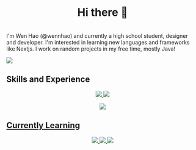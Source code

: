 <h1 align="center">
Hi there 👋
</h1>

<br />

<div align="left"> I'm Wen Hao (@wennhao) and currently a high school student, designer and developer.
I'm interested in learning new languages and frameworks like Nextjs.
I work on random projects in my free time, mostly Java!
</div>

[![](https://visitcount.itsvg.in/api?id=wennhao&icon=0&color=6)](https://visitcount.itsvg.in)

<h2> Skills and Experience </h2>
 <p align="center">
  <a href="https://github.com/tandpfun/skill-icons/blob/main/readme.md#icons-list">
    <img src="https://skillicons.dev/icons?i=js,java&theme=light" />
    <img src="https://skillicons.dev/icons?i=html,css,arduino,mysql&theme=dark" />
</p>
<p align="center">
    <img src="https://skillicons.dev/icons?i=vscode,idea,latex,ps,ai,xd" />
 </p>    

<h2> Currently Learning </h2>
<p align="center">
    <img src="https://skillicons.dev/icons?i=lua,python" />
    <img src="https://skillicons.dev/icons?i=linux,haskell,nextjs,cpp" />
    <img src="https://skillicons.dev/icons?i=raspberrypi" />
 </p>   
